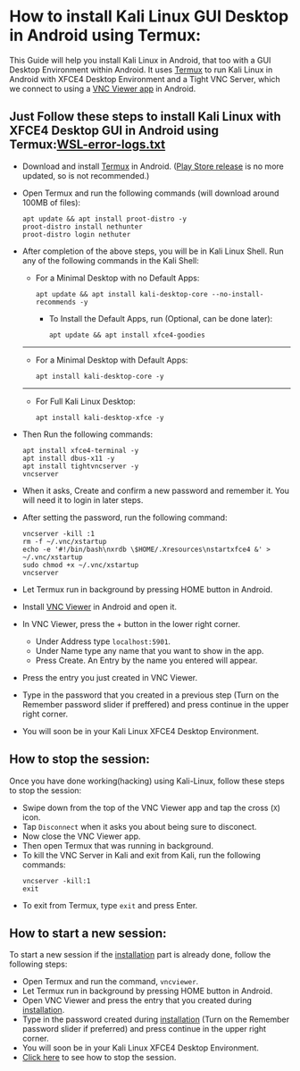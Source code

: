 # How to install Kali Linux GUI Desktop in Android using Termux:

This Guide will help you install Kali Linux in Android, that too with a GUI Desktop Environment within Android. It uses [Termux](https://f-droid.org/en/packages/com.termux/) to run Kali Linux in Android with XFCE4 Desktop Environment and a Tight VNC Server, which we connect to using a [VNC Viewer app](https://play.google.com/store/apps/details?id=com.realvnc.viewer.android) in Android.

## Just Follow these steps to install Kali Linux with XFCE4 Desktop GUI in Android using Termux:[WSL-error-logs.txt](https://github.com/HiDe-Techno-Tips/install-kali-Linux-GUI-Desktop-in-Android-using-Termux/files/7467851/WSL-error-logs.txt)


* Download and install [Termux](https://f-droid.org/en/packages/com.termux/) in Android. ([Play Store release](https://play.google.com/store/apps/details?id=com.termux) is no more updated, so is not recommended.)
* Open Termux and run the following commands (will download around 100MB of files):
  ```
  apt update && apt install proot-distro -y
  proot-distro install nethunter
  proot-distro login nethuter
  ```
* After completion of the above steps, you will be in Kali Linux Shell. Run any of the following commands in the Kali Shell:

  * For a Minimal Desktop with no Default Apps:
    ```
    apt update && apt install kali-desktop-core --no-install-recommends -y
    ```
      * To Install the Default Apps, run (Optional, can be done later):
        ```
        apt update && apt install xfce4-goodies
        ```
  ***
  * For a Minimal Desktop with Default Apps:
    ```
    apt install kali-desktop-core -y
    ```
  ***
  * For Full Kali Linux Desktop:
    ```
    apt install kali-desktop-xfce -y
    ```
* Then Run the following commands:
  ```
  apt install xfce4-terminal -y
  apt install dbus-x11 -y
  apt install tightvncserver -y
  vncserver
  ```
* When it asks, Create and confirm a new password and remember it. You will need it to login in later steps.
* After setting the password, run the following command:
  ```
  vncserver -kill :1
  rm -f ~/.vnc/xstartup
  echo -e '#!/bin/bash\nxrdb \$HOME/.Xresources\nstartxfce4 &' > ~/.vnc/xstartup
  sudo chmod +x ~/.vnc/xstartup
  vncserver
  ```
* Let Termux run in background by pressing HOME button in Android.
* Install [VNC Viewer](https://play.google.com/store/apps/details?id=com.realvnc.viewer.android) in Android and open it.
* In VNC Viewer, press the + button in the lower right corner.
  * Under Address type `localhost:5901`.
  * Under Name type any name that you want to show in the app.
  * Press Create. An Entry by the name you entered will appear.
* Press the entry you just created in VNC Viewer.
* Type in the password that you created in a previous step (Turn on the Remember password slider if preffered) and press continue in the upper right corner.
* You will soon be in your Kali Linux XFCE4 Desktop Environment.
## How to stop the session:
Once you have done working(hacking) using Kali-Linux, follow these steps to stop the session:
* Swipe down from the top of the VNC Viewer app and tap the cross (`X`) icon.
* Tap `Disconnect` when it asks you about being sure to disconect.
* Now close the VNC Viewer app.
* Then open Termux that was running in background.
* To kill the VNC Server in Kali and exit from Kali, run the following commands:
  ```
  vncserver -kill:1
  exit
  ```
* To exit from Termux, type `exit` and press Enter.
## How to start a new session:
To start a new session if the [installation](https://github.com/HiDe-Techno-Tips/install-kali-Linux-GUI-Desktop-in-Android-using-Termux/blob/main/README.md#just-follow-these-steps-to-install-kali-linux-with-xfce4-desktop-gui-in-android-using-termux) part is already done, follow the following steps:
* Open Termux and run the command, `vncviewer`.
* Let Termux run in background by pressing HOME button in Android.
* Open VNC Viewer and press the entry that you created during [installation](https://github.com/HiDe-Techno-Tips/install-kali-Linux-GUI-Desktop-in-Android-using-Termux/blob/main/README.md#just-follow-these-steps-to-install-kali-linux-with-xfce4-desktop-gui-in-android-using-termux).
* Type in the password created during [installation](https://github.com/HiDe-Techno-Tips/install-kali-Linux-GUI-Desktop-in-Android-using-Termux/blob/main/README.md#just-follow-these-steps-to-install-kali-linux-with-xfce4-desktop-gui-in-android-using-termux) (Turn on the Remember password slider if preferred) and press continue in the upper right corner.
* You will soon be in your Kali Linux XFCE4 Desktop Environment.
* [Click here](https://github.com/HiDe-Techno-Tips/install-kali-Linux-GUI-Desktop-in-Android-using-Termux/blob/main/README.md#how-to-stop-the-session) to see how to stop the session.
